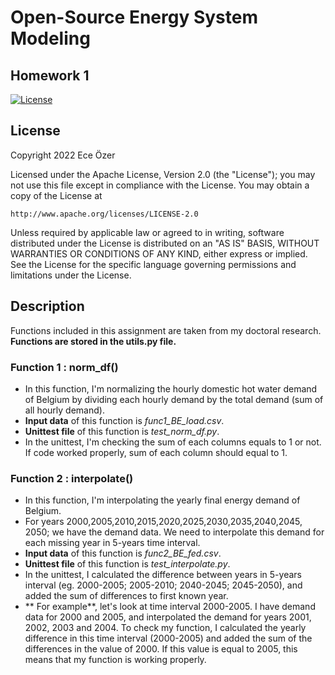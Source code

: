 # **Open-Source Energy System Modeling**
## Homework 1

[![License](https://img.shields.io/badge/License-Apache_2.0-blue.svg)](https://opensource.org/licenses/Apache-2.0)

## License
Copyright 2022 Ece Özer

Licensed under the Apache License, Version 2.0 (the "License");
you may not use this file except in compliance with the License.
You may obtain a copy of the License at

    http://www.apache.org/licenses/LICENSE-2.0

Unless required by applicable law or agreed to in writing, software
distributed under the License is distributed on an "AS IS" BASIS,
WITHOUT WARRANTIES OR CONDITIONS OF ANY KIND, either express or implied.
See the License for the specific language governing permissions and
limitations under the License.



## Description

Functions included in this assignment are taken from my doctoral research. **Functions are stored in the utils.py file.**

### Function 1 : norm_df()

- In this function, I'm normalizing the hourly domestic hot water demand of Belgium by dividing each hourly demand by the total demand (sum of all hourly demand).
- **Input data** of this function is _func1_BE_load.csv_.
- **Unittest file** of this function is _test_norm_df.py_.
- In the unittest, I'm checking the sum of each columns equals to 1 or not. If code worked properly, sum of each column should equal to 1.

### Function 2 : interpolate()

- In this function, I'm interpolating the yearly final energy demand of Belgium.
- For years 2000,2005,2010,2015,2020,2025,2030,2035,2040,2045, 2050; we have the demand data. We need to interpolate this demand for each missing year in 5-years time interval.
- **Input data** of this function is _func2_BE_fed.csv_.
- **Unittest file** of this function is _test_interpolate.py_.
- In the unittest, I calculated the difference between years in 5-years interval (eg. 2000-2005; 2005-2010; 2040-2045; 2045-2050), and added the sum of differences to first known year.
- ** For example**, let's look at time interval 2000-2005. I have demand data for 2000 and 2005, and interpolated the demand for years 2001, 2002, 2003 and 2004. To check my function, I calculated the yearly difference in this time interval (2000-2005) and added the sum of the differences in the value of 2000. If this value is equal to 2005, this means that my function is working properly.
